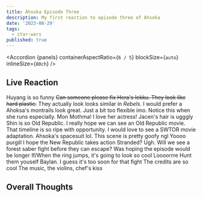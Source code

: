 ```yaml
---
title: Ahsoka Episode Three
description: My first reaction to episode three of Ahsoka
date: '2023-08-29'
tags:
  - star-wars
published: true
---
```


<script lang="ts" context="module">
import Accordion from '$components/Accordion.svelte';
import ahsokaImage from '$images/ahsoka/ahsoka-image.jpg?h=100;200;400&w=200;400;700&fit=cover&as=run';
import ahsokaOGImage from '$images/ahsoka/ahsoka-image.jpg?b64';
import ahsoka from '$images/ahsoka/character-poster-ahsoka.jpg?as=run';
import hera from '$images/ahsoka/character-poster-hera.jpg?as=run';
import sabine from '$images/ahsoka/character-poster-sabine.jpg?as=run';
import baylan from '$images/ahsoka/character-poster-baylan.jpg?as=run';
import shin from '$images/ahsoka/character-poster-shin.jpg?as=run';
import morgan from '$images/ahsoka/character-poster-morgan.jpg?as=run';
metadata.featuredImage = ahsokaImage;
metadata.ogImage = ahsokaOGImage;

const panels = [
  { panelSrc: ahsoka, alt: `Ahsoka's character poster`, title: 'Ahsoka', text: 'Ahsoka is perfectly realized by Rosario Dawson' },
  { panelSrc: hera, alt: `Hera character poster`, title: 'Hera', text: 'Hera is such a team mom. Her lekku look a bit fake though.' },
  { panelSrc: sabine, alt: `Sabine's character poster`, title: 'Sabine', text: `I think the actress does a great job. I wish she hadn't cut her hair, but I understand why she did.` },
  { panelSrc: baylan, alt: `Baylan's character poster`, title: 'Baylan', text: `Rip Ray. He's done a great job and will be missed.` },
  { panelSrc: shin, alt: `Shin's character poster`, title: 'Shin', text: `She looks a bit how I imagine Zannah.` },
  { panelSrc: morgan, alt: `Lady Morgan's character poster`, title: 'Lady Morgan', text: `I love seeing the return of Lady Morgan` },
  ]

</script>

<Accordion {panels} containerAspectRatio={`6 / 5`} blockSize={`auto`} inlineSize={`80ch`} />

## Live Reaction

Huyang is so funny
~~Can someone please fix Hera's lekku. They look like hard plastic.~~ They actually look looks similar in _Rebels_. I would prefer a
Ahoksa's montrails look great. Just a bit too flexible imo. Notice this when she runs especially.
Mon Mothma! I love her actress!
Jacen's hair is ugggly
Shin is so Old Republic. I really hope we can see an Old Republic movie. That timeline is so ripe with opportunity. I would love to see a SWTOR movie adaptation.
Ahsoka's spacesuit lol.
This scene is pretty goofy ngl
Yoooo purgill
I hope the New Republic takes action
Stranded? Ugh.
Will we see a forest saber fight before they can escape?
Was hoping the episode would be longer
If/When the ring jumps, it's going to look so cool
Loooorrre
Hunt them youself Baylan. I guess it's too soon for that fight
The credits are so cool
The music, the violins, chef's kiss

## Overall Thoughts
